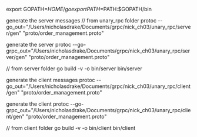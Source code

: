 export GOPATH=$HOME/go
export PATH=$PATH:$GOPATH/bin

generate the server messages
// from unary_rpc folder
protoc --go_out="/Users/nicholasdrake/Documents/grpc/nick_ch03/unary_rpc/server/gen" "proto/order_management.proto"

generate the server 
protoc --go-grpc_out="/Users/nicholasdrake/Documents/grpc/nick_ch03/unary_rpc/server/gen" "proto/order_management.proto"

// from server folder
go build -v -o bin/server
bin/server

generate the client messages
protoc --go_out="/Users/nicholasdrake/Documents/grpc/nick_ch03/unary_rpc/client/gen" "proto/order_management.proto"

generate the client
protoc --go-grpc_out="/Users/nicholasdrake/Documents/grpc/nick_ch03/unary_rpc/client/gen" "proto/order_management.proto"

// from client folder
go build -v -o bin/client
bin/client